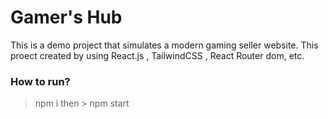 # Gamer's Hub

This is a demo project that simulates a modern gaming seller website.
This proect created by using React.js , TailwindCSS , React Router dom, etc.

### How to run?

> npm i
> then > npm start
